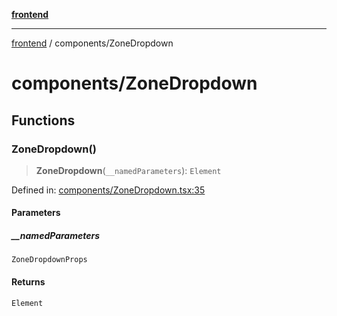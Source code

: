 [**frontend**](../README.md)

***

[frontend](../modules.md) / components/ZoneDropdown

# components/ZoneDropdown

## Functions

### ZoneDropdown()

> **ZoneDropdown**(`__namedParameters`): `Element`

Defined in: [components/ZoneDropdown.tsx:35](https://github.com/PalisadoesFoundation/switchmap-ng/blob/develop/frontend/src/app/components/ZoneDropdown.tsx#L35)

#### Parameters

##### \_\_namedParameters

`ZoneDropdownProps`

#### Returns

`Element`
